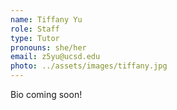 ```yaml
---
name: Tiffany Yu
role: Staff
type: Tutor
pronouns: she/her
email: z5yu@ucsd.edu
photo: ../assets/images/tiffany.jpg
---
```


Bio coming soon!